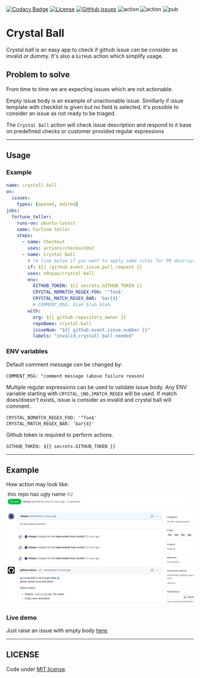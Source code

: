 [![Codacy Badge](https://api.codacy.com/project/badge/Grade/91e135550bf84f7e8686bb292a5a9193)](https://app.codacy.com/gh/n0npax/crystal-ball?utm_source=github.com&utm_medium=referral&utm_content=n0npax/crystal-ball&utm_campaign=Badge_Grade_Settings)
[![License](https://img.shields.io/:license-mit-blue.svg)](https://badges.mit-license.org)
[![GitHub issues](https://img.shields.io/github/issues/n0npax/crystal-ball.svg)](https://GitHub.com/n0npax/crystal-ball/issues/)
![action](https://github.com/n0npax/crystal-ball/actions/workflows/dart.yaml/badge.svg)
![action](https://github.com/n0npax/crystal-ball/actions/workflows/docker.yaml/badge.svg)
![pub](https://img.shields.io/pub/v/crystal_ball)

# Crystal Ball

Crystal ball is an easy app to check if github issue can be consider as invalid or dummy. It's also a `GitHub` action which simplify usage.

## Problem to solve

From time to time we are expecting issues which are not actionable.

Empty issue body is an example of unactionable issue.
Simillarly if issue template with checklist is given but no field is selected, it's possible to consider an issue as not ready to be triaged.

The `Crystal Ball` action will check issue description and respond to it base on predefined checks or customer provided regular expressions

---

## Usage

### Example

```yaml
name: crystall ball
on:
  issues:
    types: [opened, edited]
jobs:
  fortune_teller:
    runs-on: ubuntu-latest
    name: Fortune teller
    steps:
      - name: Checkout
        uses: actions/checkout@v2
      - name: Crystal Ball
        # rm line below if you want to apply same rules for PR description
        if: ${{ !github.event.issue.pull_request }}
        uses: n0npax/crystal-ball
        env:
          GITHUB_TOKEN: ${{ secrets.GITHUB_TOKEN }}
          CRYSTAL_NOMATCH_REGEX_FOO: '^foo$'
          CRYSTAL_MATCH_REGEX_BAR: 'bar{4}'
          # COMMENT_MSG: blah blah blah
        with:
          org: ${{ github.repository_owner }}
          repoName: crystal-ball
          issueNum: "${{ github.event.issue.number }}"
          labels: "invalid,crystall ball needed"
```

### ENV variables

Default comment message cen be changed by:
```
COMMENT_MSG: "comment message (above failure reason)
```
Multiple regular expressions can be used to validate issue body. Any ENV variable starting with `CRYSTAL_{NO,}MATCH_REGEX` will be used. If match does/doesn't exists, issue is consider as invalid and crystal ball will comment.
```
CRYSTAL_NOMATCH_REGEX_FOO: '^foo$'
CRYSTAL_MATCH_REGEX_BAR: 'bar{4}'
```
Github token is required to perform actions.
```
GITHUB_TOKEN: ${{ secrets.GITHUB_TOKEN }}
```

---

## Example

How action may look like:

![alt text](assets/example.png "example")

### Live demo

Just raise an issue with empty body [here](https://github.com/n0npax/crystal-ball/issues/new).

---

## LICENSE

Code under [MIT license](https://opensource.org/licenses/MIT).
